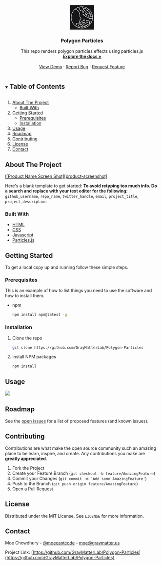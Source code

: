 
<!-- PROJECT LOGO -->
<br />
<p align="center">
  <a href="https://github.com/GrayMatterLab/Polygon-Particles">
    <img src="images/logo.jpg" alt="Logo" width="80" height="80">
  </a>

  <h3 align="center">Polygon Particles</h3>

  <p align="center">
    This repo renders polygon particles effects using particles.js
    <br />
    <a href="https://github.com/VincentGarreau/particles.js"><strong>Explore the docs »</strong></a>
    <br />
    <br />
    <a href="https://github.com/GrayMatterLab/Polygon-Particles">View Demo</a>
    ·
    <a href="https://github.com/GrayMatterLab/Polygon-Particles">Report Bug</a>
    ·
    <a href="https://github.com/GrayMatterLab/Polygon-Particles">Request Feature</a>
  </p>
</p>



<!-- TABLE OF CONTENTS -->
<details open="open">
  <summary><h2 style="display: inline-block">Table of Contents</h2></summary>
  <ol>
    <li>
      <a href="#about-the-project">About The Project</a>
      <ul>
        <li><a href="#built-with">Built With</a></li>
      </ul>
    </li>
    <li>
      <a href="#getting-started">Getting Started</a>
      <ul>
        <li><a href="#prerequisites">Prerequisites</a></li>
        <li><a href="#installation">Installation</a></li>
      </ul>
    </li>
    <li><a href="#usage">Usage</a></li>
    <li><a href="#roadmap">Roadmap</a></li>
    <li><a href="#contributing">Contributing</a></li>
    <li><a href="#license">License</a></li>
    <li><a href="#contact">Contact</a></li>
  </ol>
</details>



<!-- ABOUT THE PROJECT -->
## About The Project

[![Product Name Screen Shot][product-screenshot]](https://example.com)

Here's a blank template to get started:
**To avoid retyping too much info. Do a search and replace with your text editor for the following:**
`github_username`, `repo_name`, `twitter_handle`, `email`, `project_title`, `project_description`


### Built With

* [HTML](https://www.w3schools.com/html/)
* [CSS](https://www.w3.org/Style/CSS/Overview.en.html)
* [Javascript](https://developer.mozilla.org/en-US/docs/Web/JavaScript)
* [Particles.js](https://rpj.bembi.org/)



<!-- GETTING STARTED -->
## Getting Started

To get a local copy up and running follow these simple steps.

### Prerequisites

This is an example of how to list things you need to use the software and how to install them.
* npm
  ```sh
  npm install npm@latest -g
  ```

### Installation

1. Clone the repo
   ```sh
   git clone https://github.com/GrayMatterLab/Polygon-Particles
   ```
2. Install NPM packages
   ```sh
   npm install
   ```



<!-- USAGE EXAMPLES -->
## Usage

![](images/particles-animation.gif)


<!-- ROADMAP -->
## Roadmap

See the [open issues](https://github.com/GrayMatterLab/Polygon-Particles/issues) for a list of proposed features (and known issues).



<!-- CONTRIBUTING -->
## Contributing

Contributions are what make the open source community such an amazing place to be learn, inspire, and create. Any contributions you make are **greatly appreciated**.

1. Fork the Project
2. Create your Feature Branch (`git checkout -b feature/AmazingFeature`)
3. Commit your Changes (`git commit -m 'Add some AmazingFeature'`)
4. Push to the Branch (`git push origin feature/AmazingFeature`)
5. Open a Pull Request



<!-- LICENSE -->
## License

Distributed under the MIT License. See `LICENSE` for more information.



<!-- CONTACT -->
## Contact

Moe Chowdhury - [@moecantcode](https://twitter.com/moecantcode) - moe@graymatter.us

Project Link: [https://github.com/GrayMatterLab/Polygon-Particles](https://github.com/GrayMatterLab/Polygon-Particles)





